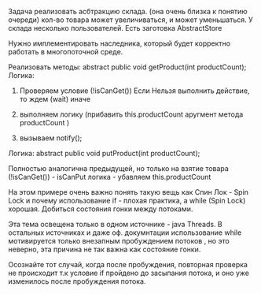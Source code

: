 Задача реализовать асбтракцию склада. (она очень близка к понятию очереди)
кол-во товара может увеличиваться, и может уменьшаться.
У склада несколько пользователей.
Есть заготовка AbstractStore

Нужно имплементировать наследника, который будет корректно работать в многопоточной среде.


Реализовать методы:
abstract public void getProduct(int productCount);
Логика:
1. Проверяем условие (!isCanGet())
Если Нельзя выполнить действие, то 
ждем (wait) иначе 

2. выполняем логику (прибавить this.productCount аругмент метода productCount )
3. вызываем notify();



Логика:
abstract public void putProduct(int productCount);

Полностью аналогична предыдущей, но только на взятие товара
(!isCanGet()) - isCanPut
логика - убавляем this.productCount

На этом примере очень важно понять такую вещь как 
Спин Лок - Spin Lock
и почему использование if - плохая практика, а while (Spin Lock) хорошая.
Добиться состояния гонки между потоками.

Эта тема освещена только в одном источнике - java Threads.
В остальных источниках и даже оф. докумнтации использование while мотивируется только внезапным пробуждением потоков , но это неверно, эта причина не так важна как состояние гонки.

Осознайте тот случай, когда после пробуждения, повторная проверка не происходит т.к условие if пройдено до засыпания потока, и оно уже изменилось после пробуждения потока.